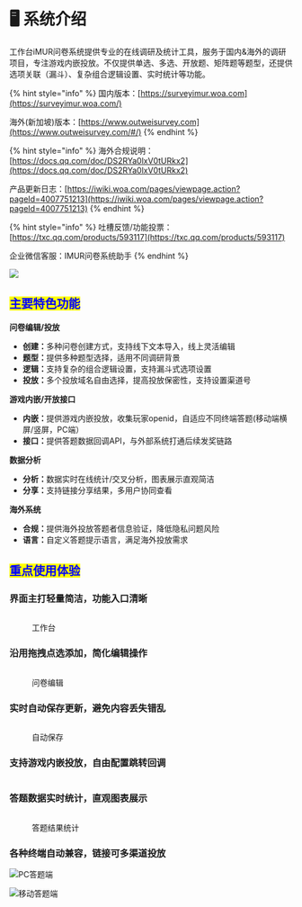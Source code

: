 # 🖥️ 系统介绍

工作台iMUR问卷系统提供专业的在线调研及统计工具，服务于国内&海外的调研项目，专注游戏内嵌投放。不仅提供单选、多选、开放题、矩阵题等题型，还提供选项关联（漏斗）、复杂组合逻辑设置、实时统计等功能。

{% hint style="info" %}
国内版本：[https://surveyimur.woa.com](https://surveyimur.woa.com/)

海外(新加坡)版本：[https://www.outweisurvey.com](https://www.outweisurvey.com/#/)
{% endhint %}

{% hint style="info" %}
海外合规说明：[https://docs.qq.com/doc/DS2RYa0lxV0tURkx2](https://docs.qq.com/doc/DS2RYa0lxV0tURkx2)

产品更新日志：[https://iwiki.woa.com/pages/viewpage.action?pageId=4007751213](https://iwiki.woa.com/pages/viewpage.action?pageId=4007751213)
{% endhint %}

{% hint style="info" %}
吐槽反馈/功能投票：[https://txc.qq.com/products/593117](https://txc.qq.com/products/593117)

企业微信客服：IMUR问卷系统助手
{% endhint %}

![](<.gitbook/assets/image (545).png>)

## <mark style="color:blue;">主要特色功能</mark>

**问卷编辑/投放**

* **创建：**&#x591A;种问卷创建方式，支持线下文本导入，线上灵活编辑
* **题型：**&#x63D0;供多种题型选择，适用不同调研背景
* **逻辑：**&#x652F;持复杂的组合逻辑设置，支持漏斗式选项设置
* **投放：**&#x591A;个投放域名自由选择，提高投放保密性，支持设置渠道号

**游戏内嵌/开放接口**

* **内嵌：**&#x63D0;供游戏内嵌投放，收集玩家openid，自适应不同终端答题(移动端横屏/竖屏，PC端）
* **接口：**&#x63D0;供答题数据回调API，与外部系统打通后续发奖链路

**数据分析**

* **分析：**&#x6570;据实时在线统计/交叉分析，图表展示直观简洁
* **分享：**&#x652F;持链接分享结果，多用户协同查看

**海外系统**

* **合规：**&#x63D0;供海外投放答题者信息验证，降低隐私问题风险
* **语言：**&#x81EA;定义答题提示语言，满足海外投放需求

##

## <mark style="color:blue;">重点使用体验</mark>

### 界面主打轻量简洁，功能入口清晰

<figure><img src=".gitbook/assets/企业微信截图_17331106425650.png" alt=""><figcaption><p>工作台</p></figcaption></figure>

### 沿用拖拽点选添加，简化编辑操作

<figure><img src=".gitbook/assets/image (413).png" alt=""><figcaption><p>问卷编辑</p></figcaption></figure>

### 实时自动保存更新，避免内容丢失错乱

<figure><img src=".gitbook/assets/image (409).png" alt=""><figcaption><p>自动保存</p></figcaption></figure>

### 支持游戏内嵌投放，自由配置跳转回调

<figure><img src=".gitbook/assets/image (404).png" alt=""><figcaption></figcaption></figure>

### 答题数据实时统计，直观图表展示

<figure><img src=".gitbook/assets/image (427).png" alt=""><figcaption><p>答题结果统计</p></figcaption></figure>

### 各种终端自动兼容，链接可多渠道投放

![PC答题端](<.gitbook/assets/image (308).png>)

![移动答题端](<.gitbook/assets/image (502).png>)







